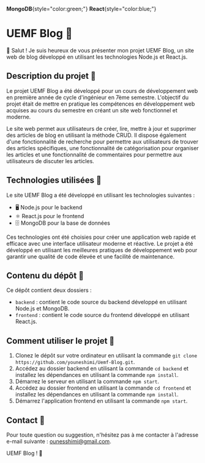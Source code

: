 **MongoDB**{style="color:green;"} <i class="fab fa-react" style="color:blue;"></i> **React**{style="color:blue;"}

# UEMF Blog 🚀

👋 Salut ! Je suis heureux de vous présenter mon projet UEMF Blog, un site web de blog développé en utilisant les technologies Node.js et React.js.

## Description du projet 📝

Le projet UEMF Blog a été développé pour un cours de développement web en première année de cycle d'ingénieur en 7ème semestre. L'objectif du projet était de mettre en pratique les compétences en développement web acquises au cours du semestre en créant un site web fonctionnel et moderne.

Le site web permet aux utilisateurs de créer, lire, mettre à jour et supprimer des articles de blog en utilisant la méthode CRUD. Il dispose également d'une fonctionnalité de recherche pour permettre aux utilisateurs de trouver des articles spécifiques, une fonctionnalité de catégorisation pour organiser les articles et une fonctionnalité de commentaires pour permettre aux utilisateurs de discuter les articles.

## Technologies utilisées 🔧

Le site UEMF Blog a été développé en utilisant les technologies suivantes :

- 🖥️ Node.js pour le backend
- ⚛️ React.js pour le frontend
- 🗄️ MongoDB pour la base de données

Ces technologies ont été choisies pour créer une application web rapide et efficace avec une interface utilisateur moderne et réactive. Le projet a été développé en utilisant les meilleures pratiques de développement web pour garantir une qualité de code élevée et une facilité de maintenance.

## Contenu du dépôt 📂

Ce dépôt contient deux dossiers :

- `backend` : contient le code source du backend développé en utilisant Node.js et MongoDB.
- `frontend` : contient le code source du frontend développé en utilisant React.js.

## Comment utiliser le projet 🚀

1. Clonez le dépôt sur votre ordinateur en utilisant la commande `git clone https://github.com/youneshimi/Uemf-Blog.git`.
2. Accédez au dossier backend en utilisant la commande `cd backend` et installez les dépendances en utilisant la commande `npm install`.
3. Démarrez le serveur en utilisant la commande `npm start`.
4. Accédez au dossier frontend en utilisant la commande `cd frontend` et installez les dépendances en utilisant la commande `npm install`.
5. Démarrez l'application frontend en utilisant la commande `npm start`.

## Contact 📩

Pour toute question ou suggestion, n'hésitez pas à me contacter à l'adresse e-mail suivante : [ounesshimi@gmail.com](mailto:ounesshimi@gmail.com).

UEMF Blog ! 🙌
